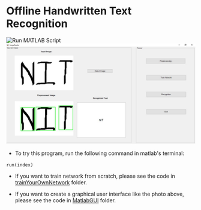 # Offline Handwritten Text Recognition
![Run MATLAB Script](https://github.com/akshaygupta-dev/OfflineHandwrittenTextRecognition/blob/master/.github/workflows/main.yml/badge.svg)
![Graphical User Interface](MatlabGUI/GUI_In_Matlab.JPG "GUI")

* To try this program, run the following command in matlab's terminal:

```
run(index)
```
* If you want to train network from scratch, please see the code in [trainYourOwnNetwork](/trainYourOwnNetwork/) folder.

* If you want to create a graphical user interface like the photo above, please see the code in [MatlabGUI](/MatlabGUI/) folder.